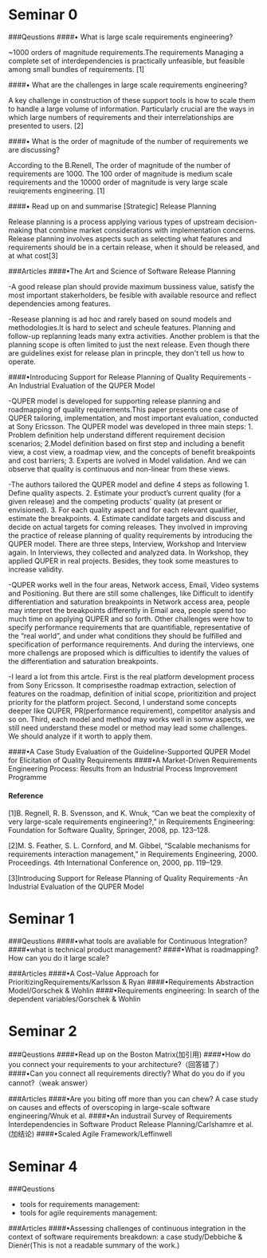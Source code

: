 # Seminar 0
###Qeustions
####• What is large scale requirements engineering?

~1000  orders of magnitude requirements.The requirements Managing a complete set of interdependencies is practically unfeasible, but feasible among small bundles of requirements. [1] 

####• What are the challenges in large scale requirements engineering?

A key challenge in construction of these support tools is how to scale them to handle a large volume of information. Particularly crucial are the ways in which large numbers of requirements and their interrelationships are presented to users. [2]

####• What is the order of magnitude of the number of requirements we are discussing?

According to the B.Renell, The order of magnitude of the number of requirements are 1000. The 100 order of magnitude is medium scale requirements and the 10000 order of magnitude is very large scale reuiqrements engineering. [1]

####• Read up on and summarise [Strategic] Release Planning

Release planning is a process applying various types of upstream decision-making that combine market considerations with implementation concerns. Release planning involves aspects such as selecting what features and requirements should be in a certain
release, when it should be released, and at what cost[3]

###Articles
####•The Art and Science of Software Release Planning

-A good release plan should provide maximum bussiness value, satisfy the most important stakerholders, be fesible with available resource and reflect dependencies among features.

-Resease planning is ad hoc and rarely based on sound models and methodologies.It is hard to select and scheule features. Planning and follow-up replanning leads many extra activities. Another problem is that the planning scope is often limited to just the next release. Even though there are guidelines exist for release plan in princple, they don't tell us how to operate.

####•Introducing Support for Release Planning of Quality Requirements -An Industrial Evaluation of the QUPER Model

-QUPER model is developed for supporting release planning and roadmapping of quality requirements.This paper presents one case of QUPER tailoring, implementation, and most important evaluation, conducted at Sony Ericsson. The QUPER model was developed in three main steps: 1. Problem definition help understand different requirement decision scenarios; 2.Model definition based on first step and including a benefit view, a cost view, a roadmap view, and the concepts of benefit breakpoints and cost barriers; 3. Experts are ivolved in Model validation. And we can observe that quality is continuous and non-linear from these views.

-The authors tailored the QUPER model and define 4 steps as following 1. Define quality aspects. 2. Estimate your product’s current quality (for a given release) and the competing products’ quality (at present or envisioned). 3. For each quality aspect and for each relevant qualifier, estimate the breakpoints. 4. Estimate candidate targets and discuss and decide on actual targets for coming releases. They involved in improving the practice of release planning of quality requirements by introducing the QUPER model. There are three steps, Interview, Workshop and Interview again. In Interviews, they collected and analyzed data. In Workshop, they applied QUPER in real projects. Besides, they took some meastures to increase validity. 

-QUPER works well in the four areas, Network access, Email, Video systems and Positioning. But there are still some challenges, like Difficult to identify differentiation and saturation breakpoints in Network access area, people may interpret the breakpoints differently in Email area, people spend too much time on applying QUPER and so forth. Other challenges were how to specify
performance requirements that are quantifiable, representative of the “real world”, and under what conditions they should be fulfilled and specification of performance requirements. And during the interviews, one more challengs are proposed which is difficulties to identify the values of the differentiation and saturation breakpoints.

-I leard a lot from this artcle. First is the real platform development process from Sony Ericsson. It comprisesthe roadmap extraction, selection of features on the roadmap, definition of initial scope, prioritizition and project priority for the platform project. Second, I understand some concepts deeper like QUPER, PR(performance requirement), competitor analysis and so on. Third, each model and method may works well in somw aspects, we still need understand these model or method may lead some challenges. We should analyze if it worth to apply them. 

####•A Case Study Evaluation of the Guideline-Supported QUPER Model for Elicitation of Quality Requirements
####•A Market-Driven Requirements Engineering Process: Results from an Industrial Process Improvement Programme

#### Reference  

[1]B. Regnell, R. B. Svensson, and K. Wnuk, “Can we beat the complexity of very large-scale requirements engineering?,” in Requirements Engineering: Foundation for Software Quality, Springer, 2008, pp. 123–128.

[2]M. S. Feather, S. L. Cornford, and M. Gibbel, “Scalable mechanisms for requirements interaction management,” in Requirements Engineering, 2000. Proceedings. 4th International Conference on, 2000, pp. 119–129.

[3]Introducing Support for Release Planning of Quality Requirements -An Industrial Evaluation of the QUPER Model

# Seminar 1

###Qeustions
####•what tools are avaliable for Continuous Integration?
####•what is technical product management?
####•What is roadmapping? How can you do it large scale?

###Articles
####•A Cost–Value Approach for PrioritizingRequirements/Karlsson & Ryan
####•Requirements Abstraction Model/Gorschek & Wohlin
####•Requirements engineering: In search of the dependent variables/Gorschek & Wohlin

# Seminar 2

###Qeustions
####•Read up on the Boston Matrix(加引用)
####•How do you connect your requirements to your architecture?（回答错了）
####•Can you connect all requirements directly? What do you do if you cannot?（weak answer）

###Articles
####•Are you biting off more than you can chew? A case study on causes and effects of overscoping in large-scale software engineering/Wnuk et al.
####•An industrail Survey of Requirements Interdependencies in Software Product Release Planning/Carlshamre et al.(加结论)
####•Scaled Agile Framework/Leffinwell

# Seminar 4
###Qeustions
- tools for requirements management:
- tools for agile requirements management:


###Articles
####•Assessing challenges of continuous integration in the context of software requirements breakdown: a case study/Debbiche & Dienér(This is not a readable summary of the work.)



